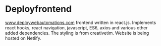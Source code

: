 # Deployfrontend
www.deploywebautomations.com frontend written in react.js. Implements react hooks, react navigation, javascript, ES6, axios and various other added dependencies. The styling is from creativetim. Website is being hosted on Netlify.
